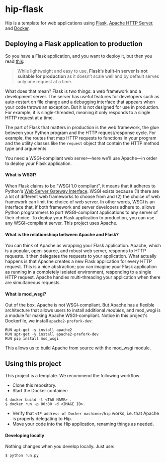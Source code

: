 # hip-flask

Hip is a template for web applications using [Flask](http://flask.pocoo.org/), [Apache HTTP Server](http://httpd.apache.org/), and [Docker](https://www.docker.com/).

## Deploying a Flask application to production

So you have a Flask application, and you want to deploy it, but then you read [this](http://flask.pocoo.org/docs/0.11/deploying/):

> While lightweight and easy to use, **Flask’s built-in server is not suitable for production** as it doesn’t scale well and by default serves only one request at a time. 

What does that mean? Flask is two things: a web framework and a development server. The server has useful features for developers such as auto-restart on file change and a debugging interface that appears when your code throws an exception. But it is not designed for use in production. For example, it is single-threaded, meaning it only responds to a single HTTP request at a time.

The part of Flask that matters in production is the web framework, the glue between your Python program and the HTTP request/response cycle. For example, the routes that map HTTP requests to functions in your program and the utility classes like the `request` object that contain the HTTP method type and arguments.

You need a WSGI-compliant web server—here we'll use Apache—in order to deploy your Flask application.

#### What is WSGI?

When Flask claims to be "WSGI 1.0 compliant", it means that it adheres to Python's [Web Server Gateway Interface](https://www.python.org/dev/peps/pep-3333/). WSGI exists because (1) there are a lot of different web frameworks to choose from and (2) the choice of web framework can limit the choice of web server. In other words, WSGI is an interface that, if both framework and server developers adhere to, allows Python programmers to port WSGI-compliant applications to any server of their choice. To deploy your Flask application to production, you can use any WSGI-compliant server. This project uses Apache.

#### What is the relationshiop between Apache and Flask?

You can think of Apache as wrapping your Flask application. Apache, which is a popular, open-source, and robust web server, responds to HTTP requests. It then delegates the requests to your application. What actually happens is that Apache creates a new Flask application for every HTTP request. This is a nice abstraction; you can imagine your Flask application as running in a completely isolated environment, responding to a single HTTP request. Apache handles multi-threading your application when there are simultaneous requests.

#### What is mod_wsgi?

Out of the box, Apache is not WSGI-compliant. But Apache has a flexible architecture that allows users to install additional _modules_, and mod_wsgi is a module for making Apache WSGI-compliant. Notice in this project's Dockerfile, we install `apache2-prefork-dev`:

```
RUN apt-get -y install apache2
RUN apt-get -y install apache2-prefork-dev
RUN pip install mod_wsgi
```

This allows us to build Apache from source with the mod_wsgi module.

## Using this project

This project is a template. We recommend the following workflow:

- Clone this repository.
- Start the Docker container:

```
$ docker build -t <TAG NAME> .
$ docker run -p 80:80 -d <IMAGE ID>.
```

- Verify that `<IP address of Docker machine>/hip` works, i.e. that Apache is properly delegating to Hip.
- Move your code into the Hip application, renaming things as needed.

#### Developing locally

Nothing changes when you develop locally. Just use:

```
$ python run.py
```
